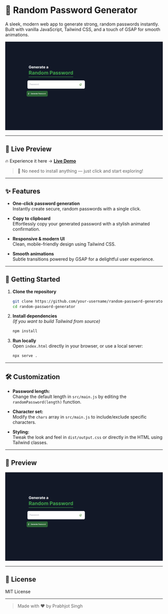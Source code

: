 # 🔑 Random Password Generator

A sleek, modern web app to generate strong, random passwords instantly. Built with vanilla JavaScript, Tailwind CSS, and a touch of GSAP for smooth animations.

![Screenshot](./src/assets/screenshot.png)

---

## 🌟 Live Preview

🔥 Experience it here → [**Live Demo**](https://random-password-generator-ggh8.vercel.app/)

> 🎥 No need to install anything — just click and start exploring!

---

## ✨ Features

- **One-click password generation**  
  Instantly create secure, random passwords with a single click.

- **Copy to clipboard**  
  Effortlessly copy your generated password with a stylish animated confirmation.

- **Responsive & modern UI**  
  Clean, mobile-friendly design using Tailwind CSS.

- **Smooth animations**  
  Subtle transitions powered by GSAP for a delightful user experience.

---

## 🚀 Getting Started

1. **Clone the repository**

   ```bash
   git clone https://github.com/your-username/random-password-generator.git
   cd random-password-generator
   ```

2. **Install dependencies**  
   _(If you want to build Tailwind from source)_

   ```bash
   npm install
   ```

3. **Run locally**  
   Open `index.html` directly in your browser, or use a local server:
   ```bash
   npx serve .
   ```

---

## 🛠️ Customization

- **Password length:**  
  Change the default length in `src/main.js` by editing the `randomPassword(length)` function.

- **Character set:**  
  Modify the `chars` array in `src/main.js` to include/exclude specific characters.

- **Styling:**  
  Tweak the look and feel in `dist/output.css` or directly in the HTML using Tailwind classes.

---

## 📸 Preview

![App Preview](./src/assets/screenshot.png)

---

## 📄 License

MIT License

---

> Made with ❤️ by Prabhjot Singh
